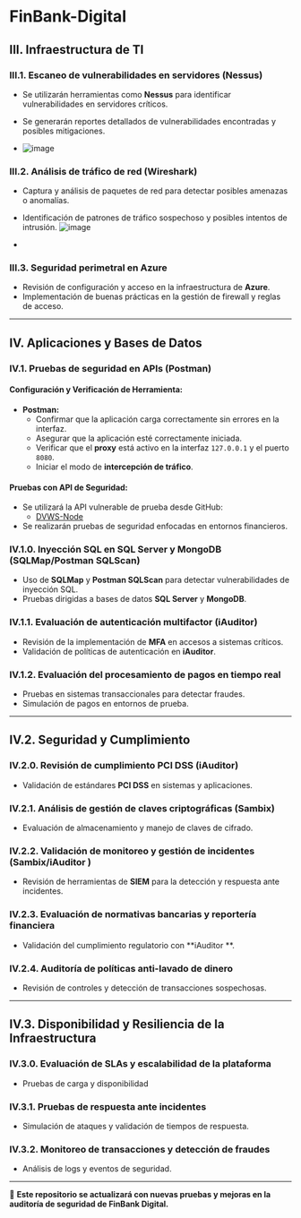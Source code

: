 # FinBank-Digital

## III. Infraestructura de TI
### III.1. Escaneo de vulnerabilidades en servidores (Nessus)
- Se utilizarán herramientas como **Nessus** para identificar vulnerabilidades en servidores críticos.
- Se generarán reportes detallados de vulnerabilidades encontradas y posibles mitigaciones.

- ![image](https://github.com/user-attachments/assets/0cf54a00-3f77-4239-a6cb-a555cbd41ca0)


### III.2. Análisis de tráfico de red (Wireshark)
- Captura y análisis de paquetes de red para detectar posibles amenazas o anomalías.
- Identificación de patrones de tráfico sospechoso y posibles intentos de intrusión.
![image](https://github.com/user-attachments/assets/4584435a-0b17-4c8b-be22-3a3c599b993a)

- 

### III.3. Seguridad perimetral en Azure
- Revisión de configuración y acceso en la infraestructura de **Azure**.
- Implementación de buenas prácticas en la gestión de firewall y reglas de acceso.

---

## IV. Aplicaciones y Bases de Datos

### IV.1. Pruebas de seguridad en APIs (Postman)
#### Configuración y Verificación de Herramienta:

- **Postman:**
  - Confirmar que la aplicación carga correctamente sin errores en la interfaz.
  - Asegurar que la aplicación esté correctamente iniciada.
  - Verificar que el **proxy** está activo en la interfaz `127.0.0.1` y el puerto `8080`.
  - Iniciar el modo de **intercepción de tráfico**.

#### Pruebas con API de Seguridad:
- Se utilizará la API vulnerable de prueba desde GitHub:
  - [DVWS-Node](https://github.com/snoopysecurity/dvws-node)
- Se realizarán pruebas de seguridad enfocadas en entornos financieros.

### IV.1.0. Inyección SQL en SQL Server y MongoDB (SQLMap/Postman SQLScan)
- Uso de **SQLMap** y **Postman SQLScan** para detectar vulnerabilidades de inyección SQL.
- Pruebas dirigidas a bases de datos **SQL Server** y **MongoDB**.

### IV.1.1. Evaluación de autenticación multifactor (iAuditor)
- Revisión de la implementación de **MFA** en accesos a sistemas críticos.
- Validación de políticas de autenticación en **iAuditor**.

### IV.1.2. Evaluación del procesamiento de pagos en tiempo real
- Pruebas en sistemas transaccionales para detectar fraudes.
- Simulación de pagos en entornos de prueba.

---

## IV.2. Seguridad y Cumplimiento

### IV.2.0. Revisión de cumplimiento PCI DSS (iAuditor)
- Validación de estándares **PCI DSS** en sistemas y aplicaciones.

### IV.2.1. Análisis de gestión de claves criptográficas (Sambix)
- Evaluación de almacenamiento y manejo de claves de cifrado.

### IV.2.2. Validación de monitoreo y gestión de incidentes (Sambix/iAuditor )
- Revisión de herramientas de **SIEM** para la detección y respuesta ante incidentes.

### IV.2.3. Evaluación de normativas bancarias y reportería financiera
- Validación del cumplimiento regulatorio con **iAuditor **.

### IV.2.4. Auditoría de políticas anti-lavado de dinero
- Revisión de controles y detección de transacciones sospechosas.

---

## IV.3. Disponibilidad y Resiliencia de la Infraestructura

### IV.3.0. Evaluación de SLAs y escalabilidad de la plataforma
- Pruebas de carga y disponibilidad

### IV.3.1. Pruebas de respuesta ante incidentes
- Simulación de ataques y validación de tiempos de respuesta.

### IV.3.2. Monitoreo de transacciones y detección de fraudes
- Análisis de logs y eventos de seguridad.

---

📌 **Este repositorio se actualizará con nuevas pruebas y mejoras en la auditoría de seguridad de FinBank Digital.**
